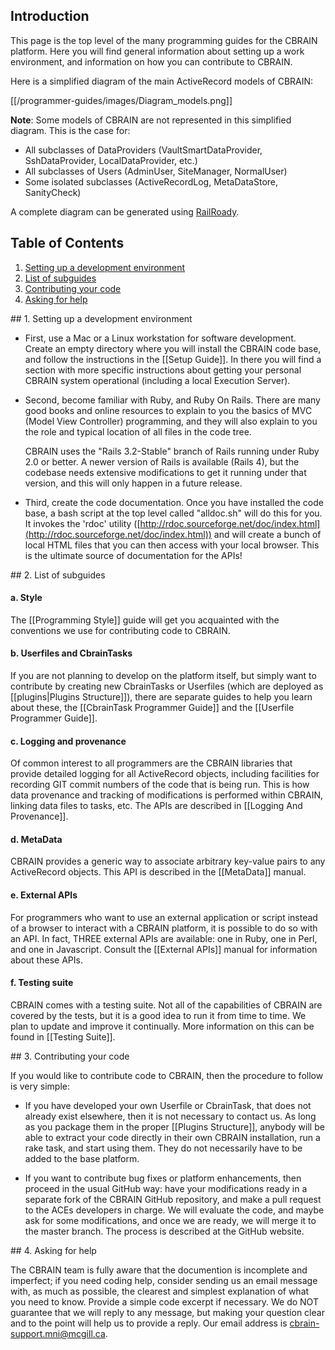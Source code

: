 ## Introduction

This page is the top level of the many programming guides
for the CBRAIN platform. Here you will find general information
about setting up a work environment, and information on how 
you can contribute to CBRAIN.

Here is a simplified diagram of the main ActiveRecord models of CBRAIN:

[[/programmer-guides/images/Diagram_models.png]]

**Note**: Some models of CBRAIN are not represented in this simplified diagram.
This is the case for:
* All subclasses of DataProviders (VaultSmartDataProvider, SshDataProvider, LocalDataProvider, etc.)
* All subclasses of Users (AdminUser, SiteManager, NormalUser)
* Some isolated subclasses (ActiveRecordLog, MetaDataStore, SanityCheck)

A complete diagram can be generated using [RailRoady](https://github.com/preston/railroady).
## Table of Contents

1. [Setting up a development environment](#setup)
2. [List of subguides](#guides)
3. [Contributing your code](#contrib)
4. [Asking for help](#help)

<a name="setup" />
## 1. Setting up a development environment

* First, use a Mac or a Linux workstation for software development. 
  Create an empty directory where you will install the CBRAIN code base, 
  and follow the instructions in the [[Setup Guide]]. In there you will 
  find a section with more specific instructions about getting your 
  personal CBRAIN system operational (including a local Execution Server).

* Second, become familiar with Ruby, and Ruby On Rails.  There are
  many good books and online resources to explain to you the
  basics of MVC (Model View Controller) programming, and they will
  also explain to you the role and typical location of all files in
  the code tree.

  CBRAIN uses the "Rails 3.2-Stable" branch of Rails running under
  Ruby 2.0 or better. A newer version of Rails is available (Rails 4), 
  but the codebase needs extensive modifications to get it running 
  under that version, and this will only happen in a future
  release.

* Third, create the code documentation. Once you have installed
  the code base, a bash script at the top level called "alldoc.sh"
  will do this for you. It invokes the 'rdoc' utility
  ([http://rdoc.sourceforge.net/doc/index.html](http://rdoc.sourceforge.net/doc/index.html))
  and will create a bunch of local HTML files that you can then access
  with your local browser. This is the ultimate source of documentation
  for the APIs!

<a name="guides" />
## 2. List of subguides

#### a. Style

The [[Programming Style]] guide will get you acquainted with
the conventions we use for contributing code to CBRAIN.

#### b. Userfiles and CbrainTasks

If you are not planning to develop on the platform itself, but
simply want to contribute by creating new CbrainTasks or
Userfiles (which are deployed as [[plugins|Plugins Structure]]),
there are separate guides to help you learn about these, the
[[CbrainTask Programmer Guide]] and the [[Userfile Programmer Guide]].

#### c. Logging and provenance

Of common interest to all programmers are the CBRAIN libraries
that provide detailed logging for all ActiveRecord objects,
including facilities for recording GIT commit numbers of the
code that is being run. This is how data provenance and tracking
of modifications is performed within CBRAIN, linking data files
to tasks, etc. The APIs are described in [[Logging And Provenance]].

#### d. MetaData

CBRAIN provides a generic way to associate arbitrary key-value
pairs to any ActiveRecord objects. This API is described in the
[[MetaData]] manual.

#### e. External APIs

For programmers who want to use an external application or script instead
of a browser to interact with a CBRAIN platform, it is possible to do so
with an API.  In fact, THREE external APIs are available: one in 
Ruby, one in Perl, and one in Javascript. Consult the [[External APIs]] manual 
for information about these APIs.

#### f. Testing suite

CBRAIN comes with a testing suite. Not all of the capabilities of
CBRAIN are covered by the tests, but it is a good idea to run it from
time to time. We plan to update and improve it continually.
More information on this can be found in [[Testing Suite]].

<a name="contrib" />
## 3. Contributing your code

If you would like to contribute code to CBRAIN, then the procedure
to follow is very simple:

* If you have developed your own Userfile or CbrainTask, that
  does not already exist elsewhere, then it is not necessary to contact 
  us. As long as you package them in the proper [[Plugins Structure]],
  anybody will be able to extract your code directly in their own
  CBRAIN installation, run a rake task, and start using them. They
  do not necessarily have to be added to the base platform.

* If you want to contribute bug fixes or platform enhancements,
  then proceed in the usual GitHub way: have your modifications
  ready in a separate fork of the CBRAIN GitHub repository,
  and make a pull request to the ACEs developers in charge.
  We will evaluate the code, and maybe ask for some modifications,
  and once we are ready, we will merge it to the master branch.
  The process is described at the GitHub website.

<a name="help" />
## 4. Asking for help

The CBRAIN team is fully aware that the documention is incomplete
and imperfect; if you need coding help, consider sending us an email
message with, as much as possible, the clearest and simplest explanation
of what you need to know. Provide a simple code excerpt if necessary.
We do NOT guarantee that we will reply to any message, but making your
question clear and to the point will help us to provide a reply. 
Our email address is cbrain-support.mni@mcgill.ca.

